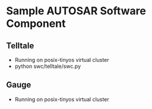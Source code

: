 
# Sample AUTOSAR Software Component

## Telltale

* Running on posix-tinyos virtual cluster
* python swc/telltale/swc.py

## Gauge

* Running on posix-tinyos virtual cluster